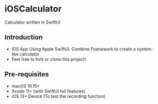 # iOSCalculator
Calculator written in SwiftUI

Introduction
------------

- iOS App Using Apple SwiftUI. Combine Framework to create a system-like calculator
- Feel free to fork or clone this project!

Pre-requisites
--------------

- macOS 10.15+
- Xcode 11+ (with SwiftUI full features)
- iOS 13+ Device (To test the recording function)
